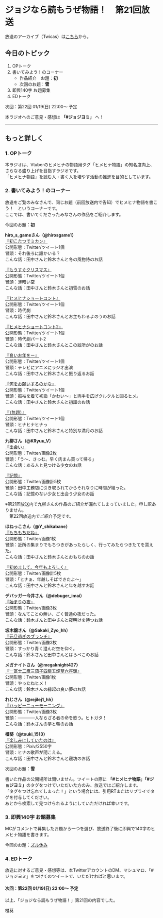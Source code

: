 # ジョジなら読もうぜ物語！　第21回放送

放送のアーカイブ（Twicas）は[こちら](https://twitcasting.tv/hmhnstory_radio/movie/587840715)から。

## 今日のトピック
1. OPトーク
1. 書いてみよう！のコーナー
    - 作品紹介　お題：<b>初</b>
    - 次回のお題：<b>雪</b>
1. 即興140字 お題募集
1. EDトーク

次回：第22回 01/19(日) 22:00～ 予定

本ラジオへのご意見・感想は **「#ジョジヨミ」** へ！

---

## もっと詳しく
### 1. OPトーク

本ラジオは、Vtuberのヒメヒナの物語用タグ「ヒメヒナ物語」の知名度向上、さらなる盛り上げを目指すラジオです。  
「ヒメヒナ物語」を読む人・書く人を増やす活動の推進を目的としています。  

### 2. 書いてみよう！のコーナー
放送をご覧のみなさんで、同じお題（前回放送内で告知）でヒメヒナ物語を書こう！　というコーナーです。  
ここでは、書いてくださったみなさんの作品をご紹介します。

今回のお題：<b>初</b>

**hiro_s_gameさん（@hirosgame1）**  
[『初こたつでミカン』](https://twitter.com/hirosgame1/status/1204042233575440384?s=20)  
公開形態：Twitter/ツイート1個  
冒頭：それ後ろに誰かいる？  
こんな話：田中さんと鈴木さんと冬の風物詩のお話  

[『もうすぐクリスマス』](https://twitter.com/hirosgame1/status/1206607770641813507?s=20)  
公開形態：Twitter/ツイート1個  
冒頭：薄暗い空  
こんな話：田中さんと鈴木さんと初雪のお話  

[『ヒメヒナショートコント』](https://twitter.com/hirosgame1/status/1211275594769371137?s=20)  
公開形態：Twitter/ツイート1個  
冒頭：時代劇  
こんな話：田中さんと鈴木さんとお主もわるよのうのお話  

[『ヒメヒナショートコント2』](https://twitter.com/hirosgame1/status/1211275598837862402?s=20)  
公開形態：Twitter/ツイート1個  
冒頭：時代劇パート2  
こんな話：田中さんと鈴木さんとこの紋所がのお話  

[『良いお年をー』](https://twitter.com/hirosgame1/status/1211281235814711296?s=20)  
公開形態：Twitter/ツイート1個  
冒頭：テレビにアニメにラジオ出演  
こんな話：田中さんと鈴木さんと振り返るお話  

[『何をお願いするのかな』](https://twitter.com/hirosgame1/status/1212198441515831297?s=20)  
公開形態：Twitter/ツイート1個  
冒頭：振袖を着て初詣「かわい～」と両手を広げクルクルと回るヒメ。  
こんな話：田中さんと鈴木さんと初詣のお話  

[『（無題）』](https://twitter.com/hirosgame1/status/1215655021452255232?s=20)  
公開形態：Twitter/ツイート1個  
冒頭：ヒナヒナヒナっ  
こんな話：田中さんと鈴木さんと特別な満月のお話  

**九柳さん（@KRyuu_V）**  
[『出会い』](https://twitter.com/KRyuu_V/status/1206557294751674370?s=20)  
公開形態：Twitter/画像2枚  
冒頭：「う～、さっむ。早く肉まん買って帰ろ」  
こんな話：ある人と見つける少女のお話  

[『記憶』](https://twitter.com/KRyuu_V/status/1206557305740771329?s=20)  
公開形態：Twitter/画像計5枚  
冒頭：田中工務店に引き取られてからそれなりに時間が経った。  
こんな話：記憶のない少女と出会う少女のお話  

※第21回放送内で九柳さんの作品のご紹介が漏れてしまっていました。申し訳ありません。  
　第22回放送内でご紹介予定です。

**ほねっこさん（@Y_shikabane）**  
[『もちもちだね』](https://twitter.com/Y_shikabane/status/1211637818822250498?s=20)  
公開形態：Twitter/画像1枚  
冒頭：近所の集まりでもちつきがあったらしく、行ってみたらつきたてを貰えた。  
こんな話：田中さんと鈴木さんとおもちのお話  

[『初めまして、今年もよろしく』](https://twitter.com/Y_shikabane/status/1212018251854565376?s=20)  
公開形態：Twitter/画像計5枚  
冒頭：「ヒナぁ、年越しそばできたよ～」  
こんな話：田中さんと鈴木さんと年を越すお話  

**デバッガー今井さん（@debuger_imai）**  
[『始まりの夜』](https://twitter.com/debuger_imai/status/1212341751794393088?s=20)  
公開形態：Twitter/画像3枚  
冒頭：なんてことの無い、ごく普通の夜だった。  
こんな話：鈴木さんと田中さんと夜明けを待つお話  

**坂木譲さん（@Sakaki_Zyo_hh）**  
[『元旦過ぎのブランチ』](https://twitter.com/Sakaki_Zyo_hh/status/1212589595545632768?s=20)  
公開形態：Twitter/画像2枚  
冒頭：すっかり青く澄んだ空を仰ぐ。  
こんな話：鈴木さんと田中さんとはらぺこのお話  

**メガナイトさん（@megaknight427）**  
[『一富士二鷹三茄子四扇五煙草六座頭』](https://twitter.com/megaknight427/status/1212736406105120770?s=20)  
公開形態：Twitter/画像1枚  
冒頭：やったねヒメ！  
こんな話：鈴木さんの縁起の良い夢のお話

**れじさん（@rejilej1_hh）**  
[『ハッピーニューモーニング』](https://twitter.com/rejilej1_hh/status/1213011942748475397?s=20)  
公開形態：Twitter/画像3枚  
冒頭：――――人ならざる者の命を歌う。ヒトガタ！  
こんな話：鈴木さんの夢と朝のお話  

**橙葵（@touki_1513）**  
[『楽しみにしていたのは』](https://twitter.com/touki_1513/status/1216330198913708037?s=20)  
公開形態：Pixiv/2550字  
冒頭：ヒナの歌声が聞こえる。  
こんな話：田中さんと鈴木さんと寝坊のお話  

次回のお題：<b>雪</b>

書いた作品の公開場所は問いません。ツイートの際に <b>「#ヒメヒナ物語」「#ジョジヨミ」</b>のタグをつけていただいた方のみ、放送ではご紹介します。  
「タグをつけ忘れてしまった！」という場合には、引用RTまたはリプライでタグを付与してください。  
あとから検索して見つけられるようにしていただければ幸いです。  

### 3. 即興140字 お題募集
MCがコメントで募集したお題から一つを選び、放送終了後に即興で140字のヒメヒナ物語を書きます。

今回のお題：[ズル休み](https://twitter.com/hmhnStory_Radio/status/1216358638006067200?s=20)

### 4. EDトーク

放送に対するご意見・感想等は、本TwitterアカウントのDM、マシュマロ、「#ジョジヨミ」をつけてのツイートで、いただければと思います。

#### 次回：第22回 01/19(日) 22:00～ 予定  

以上、「ジョジなら読もうぜ物語！」第21回の内容でした。

橙葵
